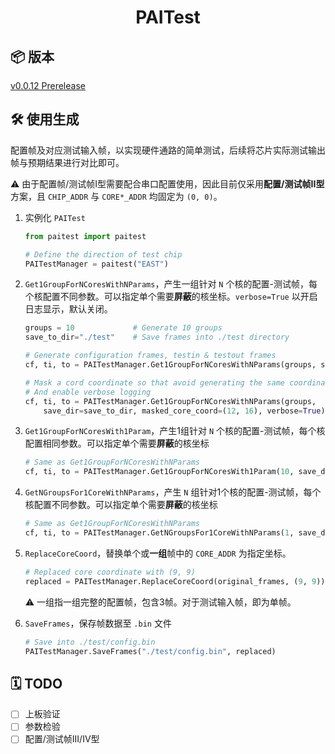 <div align="center">

# PAITest

</div>

## 📦 版本

[v0.0.12 Prerelease](https://github.com/PAICookers/PAITest/releases/tag/v0.0.12)

## 🛠️ 使用生成

配置帧及对应测试输入帧，以实现硬件通路的简单测试，后续将芯片实际测试输出帧与预期结果进行对比即可。

⚠️ 由于配置帧/测试帧I型需要配合串口配置使用，因此目前仅采用**配置/测试帧II型**方案，且 `CHIP_ADDR` 与 `CORE*_ADDR` 均固定为 `(0, 0)`。

1. 实例化 `PAITest`

   ```python
   from paitest import paitest

   # Define the direction of test chip
   PAITestManager = paitest("EAST")
   ```
2. `Get1GroupForNCoresWithNParams`，产生一组针对 `N` 个核的配置-测试帧，每个核配置不同参数。可以指定单个需要**屏蔽**的核坐标。`verbose=True` 以开启日志显示，默认关闭。

   ```python
   groups = 10             # Generate 10 groups
   save_to_dir="./test"    # Save frames into ./test directory

   # Generate configuration frames, testin & testout frames
   cf, ti, to = PAITestManager.Get1GroupForNCoresWithNParams(groups, save_dir=save_to_dir)

   # Mask a cord coordinate so that avoid generating the same coordinate.
   # And enable verbose logging
   cf, ti, to = PAITestManager.Get1GroupForNCoresWithNParams(groups, 
       save_dir=save_to_dir, masked_core_coord=(12, 16), verbose=True)
   ```
3. `Get1GroupForNCoresWith1Param`，产生1组针对 `N` 个核的配置-测试帧，每个核配置相同参数。可以指定单个需要**屏蔽**的核坐标

   ```python
   # Same as Get1GroupForNCoresWithNParams
   cf, ti, to = PAITestManager.Get1GroupForNCoresWith1Param(10, save_dir="./test")
   ```
4. `GetNGroupsFor1CoreWithNParams`，产生 `N` 组针对1个核的配置-测试帧，每个核配置不同参数。可以指定单个需要**屏蔽**的核坐标

   ```python
   # Same as Get1GroupForNCoresWithNParams
   cf, ti, to = PAITestManager.GetNGroupsFor1CoreWithNParams(1, save_dir="./test")
   ```
5. `ReplaceCoreCoord`，替换单个或**一组**帧中的 `CORE_ADDR` 为指定坐标。

   ```python
   # Replaced core coordinate with (9, 9)
   replaced = PAITestManager.ReplaceCoreCoord(original_frames, (9, 9))
   ```

   ⚠️ 一组指一组完整的配置帧，包含3帧。对于测试输入帧，即为单帧。
6. `SaveFrames`，保存帧数据至 `.bin` 文件

   ```python
   # Save into ./test/config.bin
   PAITestManager.SaveFrames("./test/config.bin", replaced)
   ```

## 🗓️ TODO

- [ ] 上板验证
- [ ] 参数检验
- [ ] 配置/测试帧III/IV型
